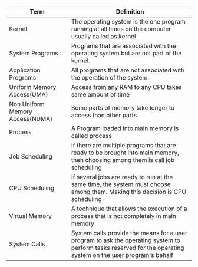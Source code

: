

| Term                            | Definition                                                                                                                                                    |
| ------------------------------- | ------------------------------------------------------------------------------------------------------------------------------------------------------------- |
| Kernel                          | The operating system is the one program running at all times on the computer usually called as kernel                                                         |
| System Programs                 | Programs that are associated with the operating system but are not part of the kernel.                                                                        |
| Application Programs            | All programs that are not associated with the operation of the system.                                                                                        |
| Uniform Memory Access(UMA)      | Access from any RAM to any CPU takes same amount of time                                                                                                      |
| Non Uniform Memory Access(NUMA) | Some parts of memory take longer to access than other parts                                                                                                   |
| Process                         | A Program loaded into main memory is called process                                                                                                           |
| Job Scheduling                  | If there are multiple programs that are ready to be brought into main memory, then choosing among them is call job scheduling                                 |
| CPU Scheduling                  | If several jobs are ready to run at the same time, the system must choose among them. Making this decision is CPU scheduling                                  |
| Virtual Memory                  | A technique that allows the execution of a process that is not completely in main memory                                                                      |
| System Calls                    | System calls provide the means for a user program to ask the operating system to perform tasks reserved for the operating system on the user program's behalf |
